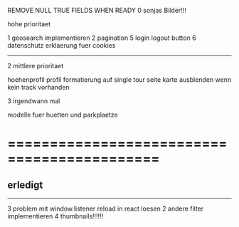 REMOVE NULL TRUE FIELDS WHEN READY
0  sonjas Bilder!!!

hohe prioritaet

1  geosearch implementieren
2  pagination
5  login logout button 
6  datenschutz erklaerung fuer cookies

----------------------------------

2 mittlere prioritaet


hoehenprofil
profil formatierung auf single tour seite 
karte ausblenden wenn kein track vorhanden 


3 irgendwann mal 

modelle fuer huetten und parkplaetze


============================================
============================================

erledigt
--------------------------------------------
--------------------------------------------
3  problem mit window.listener reload in react loesen 
2  andere filter implementieren
4  thumbnails!!!!!!

